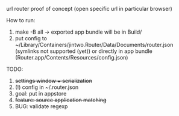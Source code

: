 url router proof of concept (open specific url in particular browser)

How to run:

1. make -B all -> exported app bundle will be in Build/
2. put config to ~/Library/Containers/jintwo.Router/Data/Documents/router.json (symlinks not supported (yet)) or directly in app bundle (Router.app/Contents/Resources/config.json)

TODO:

1. ~~settings window + serialization~~
2. (!) config in ~/.router.json
3. goal: put in appstore
4. ~~feature: source application matching~~
5. BUG: validate regexp
